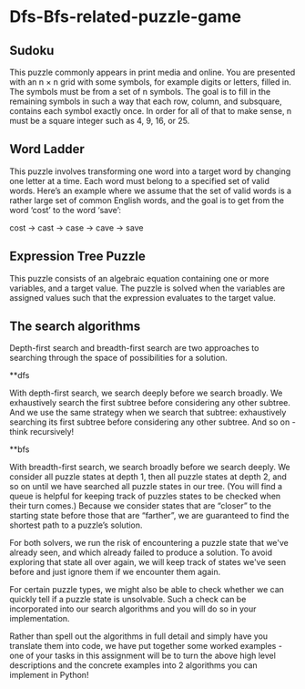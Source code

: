 # Dfs-Bfs-related-puzzle-game


## Sudoku

This puzzle commonly appears in print media and online. You are presented with an n × n grid with some symbols, for example digits or letters, filled in. The symbols must be from a set of n symbols. The goal is to fill in the remaining symbols in such a way that each row, column, and subsquare, contains each symbol exactly once. In order for all of that to make sense, n must be a square integer such as 4, 9, 16, or 25.

## Word Ladder

This puzzle involves transforming one word into a target word by changing one letter at a time. Each word must belong to a specified set of valid words. Here’s an example where we assume that the set of valid words is a rather large set of common English words, and the goal is to get from the word ‘cost’ to the word ‘save’:

cost → cast → case → cave → save

## Expression Tree Puzzle

This puzzle consists of an algebraic equation containing one or more variables, and a target value. The puzzle is solved when the variables are assigned values such that the expression evaluates to the target value.


## The search algorithms

Depth-first search and breadth-first search are two approaches to searching through the space of possibilities for a solution.


**dfs

With depth-first search, we search deeply before we search broadly.  We exhaustively search the first subtree before considering any other subtree.  And we use the same strategy when we search that subtree: exhaustively searching its first subtree before considering any other subtree.  And so on - think recursively!

**bfs

With breadth-first search, we search broadly before we search deeply. We consider all puzzle states at depth 1, then all puzzle states at depth 2, and so on until we have searched all puzzle states in our tree.  (You will find a queue is helpful for keeping track of puzzles states to be checked when their turn comes.) Because we consider states that are “closer” to the starting state before those that are “farther”, we are guaranteed to find the shortest path to a puzzle’s solution.

For both solvers, we run the risk of encountering a puzzle state that we've already seen, and which already failed to produce a solution. To avoid exploring that state all over again, we will keep track of states we've seen before and just ignore them if we encounter them again.

For certain puzzle types, we might also be able to check whether we can quickly tell if a puzzle state is unsolvable. Such a check can be incorporated into our search algorithms and you will do so in your implementation.

Rather than spell out the algorithms in full detail and simply have you translate them into code, we have put together some worked examples - one of your tasks in this assignment will be to turn the above high level descriptions and the concrete examples into 2 algorithms you can implement in Python!

